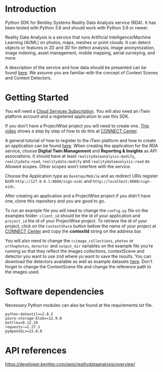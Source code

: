 # Introduction 
Python SDK for Bentley Systems Reality Data Analysis service (RDA). It has been tested with Python 3.6 and should work with Python 3.6 or newer.

Reality Data Analysis is a service that runs Artificial Intelligence/Machine Learning (AI/ML) on photos, maps, meshes or point clouds. It can detect objects or features in 2D and 3D for defect analysis, image anonymization, image indexing, asset management, mobile mapping, aerial surveying, and more.

A description of the service and how data should be presented can be found [here](https://developer.bentley.com/apis/realitydataanalysis/). We assume you are familiar with the concept of Context Scenes and Context Detectors.

# Getting Started
You will need a [Cloud Services Subscription](https://www.bentley.com/en/subscriptions/cloud-services-subscription/cloud-services-subscription). You will also need an iTwin platform account and a registered application to use this SDK.

If you don’t have a ProjectWise project you will need to create one. [This video](https://learn.bentley.com/app/VideoPlayer/LinkToIndividualCourse?LearningPathID=109270&CourseId=114330&MediaID=5006537") shows a step by step of how to do this at [CONNECT Center](https://connect.bentley.com/).

A general tutorial of how to register to the iTwin platform and how to create an application can be found [here](https://developer.bentley.com/tutorials/register-and-modify-application/). When creating the application for the RDA service, choose **Digital Twin Management** and **Reporting & Insights** as API associations. It should have at least `realitydataanalysis:modify`, `realitydata:read`, `realitydata:modify` and `realitydataanalysis:read` as Allowed scopes. Other scopes won’t interfere with the service. 

Choose the Application type as `Desktop/Mobile` and as redirect URIs register both `http://127.0.0.1:8080/sign-oidc` and `http://localhost:8080/sign-oidc`. 

After creating an application and a ProjectWise project if you didn't have one, clone this repository and you are good to go. 

To run an example file you will need to change the `config.py` file on the examples folder: `client_id` should be the id of your application and `project_id` the id of your ProjectWise project. To retrieve the id of your project, click on the `ContextShare` button bellow the name of your project at [CONNECT Center](https://connect.bentley.com/) and copy the **contextId** string on the address bar. 

You will also need to change the `ccimage_collections`, `photos` or `orthophotos`, `detector` and `output_dir` variables on the example file you’re running so that they reflect the images collections, contextScene and detector you want to use znd where yu want to save the results. You can download the detectors available as well as example datasets [here](https://communities.bentley.com/products/3d_imaging_and_point_cloud_software/w/wiki/54656/context-insights-detectors-download-page). Don't forget to change the ContextScene file and change the reference path to the images used.


# Software dependencies
Necessary Python modules can also be found at the requirements.txt file.

```
python-dateutil==2.8.2
azure-storage-blob==12.9.0
bottle==0.12.19
requests~=2.27.1
pyOpenSSL>=22.0.0
```

# API references
https://developer.bentley.com/apis/realitydataanalysis/overview/

